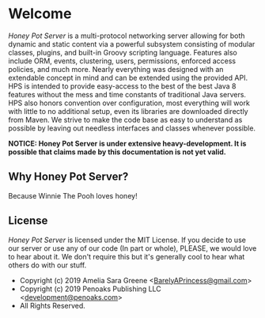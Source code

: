 # Welcome

_Honey Pot Server_ is a multi-protocol networking server allowing for both dynamic and static content via a powerful subsystem consisting of modular classes, plugins, and built-in Groovy scripting language. Features also include ORM, events, clustering, users, permissions, enforced access policies, and much more. Nearly everything was designed with an extendable concept in mind and can be extended using the provided API. HPS is intended to provide easy-access to the best of the best Java 8 features without the mess and time constants of traditional Java servers. HPS also honors convention over configuration, most everything will work with little to no additional setup, even its libraries are downloaded directly from Maven. We strive to make the code base as easy to understand as possible by leaving out needless interfaces and classes whenever possible.

**NOTICE: Honey Pot Server is under extensive heavy-development. It is possible that claims made by this documentation is not yet valid.**

## Why Honey Pot Server?

Because Winnie The Pooh loves honey!

## License

_Honey Pot Server_ is licensed under the MIT License. If you decide to use our server or use any of our code \(In part or whole\), PLEASE, we would love to hear about it. We don't require this but it's generally cool to hear what others do with our stuff.

* Copyright \(c\) 2019 Amelia Sara Greene &lt;BarelyAPrincess@gmail.com&gt;
* Copyright \(c\) 2019 Penoaks Publishing LLC &lt;development@penoaks.com&gt;
* All Rights Reserved.

